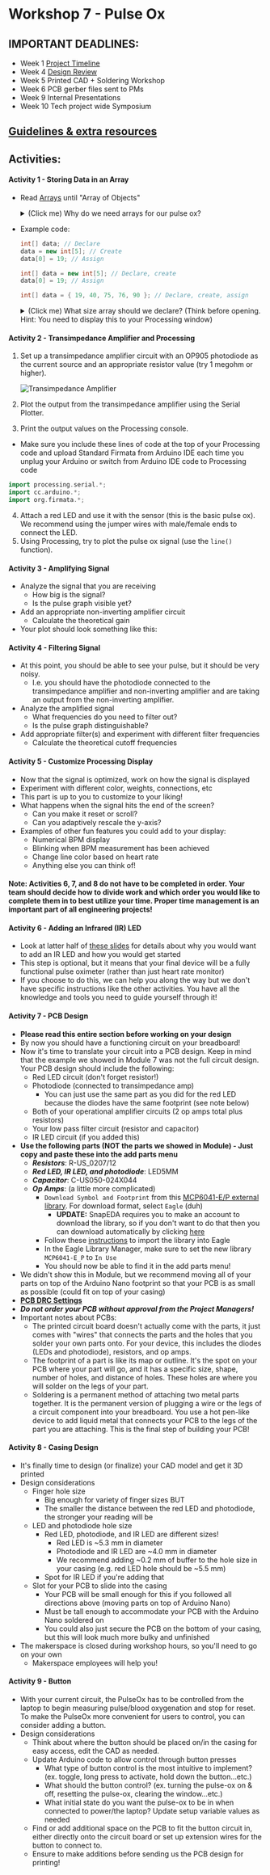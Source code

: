 # Workshop 7 - Pulse Ox

## IMPORTANT DEADLINES: 

* Week 1 [Project Timeline](https://docs.google.com/spreadsheets/d/1iXe73medv4pFezDHwyH74r_h56Ny7wXFiqEyXDhMIqo/edit?usp=share_link)
* Week 4 [Design Review](https://docs.google.com/presentation/d/19sC7dH2UuXUHeNcOv0W1TxAFQRV5BMv53ZNprg9Kw_s/edit?usp=sharing)
* Week 5 Printed CAD + Soldering Workshop
* Week 6 PCB gerber files sent to PMs 
* Week 9 Internal Presentations
* Week 10 Tech project wide Symposium
  
## [Guidelines & extra resources](https://docs.google.com/presentation/d/1O1AgHZ580prPZU6NF8KwVhaeoH9mqk1tXWXyfUsnyY4/edit?usp=sharing)

## Activities:

#### Activity 1 - Storing Data in an Array
* Read [Arrays](https://processing.org/tutorials/arrays/) until "Array of Objects"

  <details>
  <summary>(Click me) Why do we need arrays for our pulse ox?</summary>
  <br>
  Each element in an array has an index value and a value corresponding to the index, essentially two variables
  <br>
  <br>
      <details>
      <summary>(Click me) What do two variables let us do? (Think before opening)</summary>
      <br>
      - First, two variables (x & y) allow us to plot a curve on a 2D screen
      <br>
      - Second, our pulse ox needs to track two variables: time(x) and blood oxygenation(y)
      <br>
      - Arrays allow us to efficiently store and display data
      <br>
      </details>
  </details>

* Example code:
  ```c++
  int[] data; // Declare
  data = new int[5]; // Create
  data[0] = 19; // Assign
  
  int[] data = new int[5]; // Declare, create
  data[0] = 19; // Assign
  
  int[] data = { 19, 40, 75, 76, 90 }; // Declare, create, assign
  ```

  <details>
  <summary> (Click me) What size array should we declare? (Think before opening. Hint: You need to display this to your Processing window)</summary>
  <br>
  In order to fill the screen size, the array size should be the width of the screen [width]
  <br>
  </details>

#### Activity 2 - Transimpedance Amplifier and Processing
1. Set up a transimpedance amplifier circuit with an OP905 photodiode as the current source and an appropriate resistor value (try 1 megohm or higher).

    ![Transimpedance Amplifier](https://bmesbuildteamucla.github.io/workshops/workshop-4--advanced-circuitry/transimpedance-amplifier-circuit-diagram.png)

2. Plot the output from the transimpedance amplifier using the Serial Plotter.
3. Print the output values on the Processing console.
  * Make sure you include these lines of code at the top of your Processing code and upload Standard Firmata from Arduino IDE each time you unplug your Arduino or switch from Arduino IDE code to Processing code
  ```c++
  import processing.serial.*;
  import cc.arduino.*;
  import org.firmata.*;
  ```
4. Attach a red LED and use it with the sensor (this is the basic pulse ox). We recommend using the jumper wires with male/female ends to connect the LED.
5. Using Processing, try to plot the pulse ox signal (use the `line()` function).


#### Activity 3 - Amplifying Signal
* Analyze the signal that you are receiving
  - How big is the signal?
  - Is the pulse graph visible yet?
* Add an appropriate non-inverting amplifier circuit
  - Calculate the theoretical gain
* Your plot should look something like this:

#### Activity 4 - Filtering Signal
* At this point, you should be able to see your pulse, but it should be very noisy.
  - I.e. you should have the photodiode connected to the transimpedance amplifier and non-inverting amplifier and are taking an output from the non-inverting amplifier.
* Analyze the amplified signal
  - What frequencies do you need to filter out?
  - Is the pulse graph distinguishable?
* Add appropriate filter(s) and experiment with different filter frequencies
  - Calculate the theoretical cutoff frequencies

#### Activity 5 - Customize Processing Display
* Now that the signal is optimized, work on how the signal is displayed
* Experiment with different color, weights, connections, etc
* This part is up to you to customize to your liking!
* What happens when the signal hits the end of the screen?
  - Can you make it reset or scroll?
  - Can you adaptively rescale the y-axis?
* Examples of other fun features you could add to your display:
  - Numerical BPM display
  - Blinking when BPM measurement has been achieved
  - Change line color based on heart rate
  - Anything else you can think of!
 
#### Note: Activities 6, 7, and 8 do not have to be completed in order. Your team should decide how to divide work and which order you would like to complete them in to best utilize your time. Proper time management is an important part of all engineering projects!
  
#### Activity 6 - Adding an Infrared (IR) LED
* Look at latter half of [these slides](https://docs.google.com/presentation/d/1O1AgHZ580prPZU6NF8KwVhaeoH9mqk1tXWXyfUsnyY4/edit?usp=sharing) for details about why you would want to add an IR LED and how you would get started
* This step is optional, but it means that your final device will be a fully functional pulse oximeter (rather than just heart rate monitor)
* If you choose to do this, we can help you along the way but we don't have specific instructions like the other activities. You have all the knowledge and tools you need to guide yourself through it!
  
#### Activity 7 - PCB Design
* **Please read this entire section before working on your design**
* By now you should have a functioning circuit on your breadboard! 
* Now it's time to translate your circuit into a PCB design. Keep in mind that the example we showed in Module 7 was not the full circuit design. Your PCB design should include the following:
  - Red LED circuit (don't forget resistor!)
  - Photodiode (connected to transimpedance amp)
    - You can just use the same part as you did for the red LED because the diodes have the same footprint (see note below)
  - Both of your operational amplifier circuits (2 op amps total plus resistors)
  - Your low pass filter circuit (resistor and capacitor)
  - IR LED circuit (if you added this)
* **Use the following parts (NOT the parts we showed in Module) - Just copy and paste these into the add parts menu**
  - ***Resistors***: R-US_0207/12
  - ***Red LED, IR LED, and photodiode***: LED5MM
  - ***Capacitor***: C-US050-024X044
  - ***Op Amps***: (a little more complicated)
    - ```Download Symbol and Footprint``` from this [MCP6041-E/P external library](https://www.snapeda.com/parts/MCP6041-E/P/Microchip/view-part/?welcome=home#). For download format, select ```Eagle``` (duh)
      - **UPDATE:** SnapEDA requires you to make an account to download the library, so if you don't want to do that then you can download automatically by clicking [here](https://cdn.fbsbx.com/v/t59.2708-21/343972491_3083552168615606_1899038430726743336_n.lbr/MCP6041-E_P.lbr?_nc_cat=100&ccb=1-7&_nc_sid=0cab14&_nc_ohc=yU0HalLMh7kAX8sj9Ob&_nc_ht=cdn.fbsbx.com&oh=03_AdTKb4DhY2u6skENQMaJYRrOONMmMQmmH1EcJRgskp0vYg&oe=6451EF25&dl=1)
    - Follow these [instructions](https://www.snapeda.com/about/import/?plugin=&prev_ref=#Eagle) to import the library into Eagle
    - In the Eagle Library Manager, make sure to set the new library ```MCP6041-E_P``` to ```In Use```
    - You should now be able to find it in the add parts menu!
* We didn't show this in Module, but we recommend moving all of your parts on top of the Arduino Nano footprint so that your PCB is as small as possible (could fit on top of your casing)
* [**PCB DRC Settings**](https://docs.google.com/document/d/1qWOX2tQpcEFKrnEINHshy1QbcyVMniEwuVDaCoqFRYo/edit?usp=sharing)
* ***Do not order your PCB without approval from the Project Managers!***
* Important notes about PCBs:
  - The printed circuit board doesn't actually come with the parts, it just comes with "wires" that connects the parts and the holes that you solder your own parts onto. For your device, this includes the diodes (LEDs and photodiode), resistors, and op amps.
  - The footprint of a part is like its map or outline. It's the spot on your PCB where your part will go, and it has a specific size, shape, number of holes, and distance of holes. These holes are where you will solder on the legs of your part.
  - Soldering is a permanent method of attaching two metal parts together. It is the permanent version of plugging a wire or the legs of a circuit component into your breadboard. You use a hot pen-like device to add liquid metal that connects your PCB to the legs of the part you are attaching. This is the final step of building your PCB!
  
#### Activity 8 - Casing Design
* It's finally time to design (or finalize) your CAD model and get it 3D printed
* Design considerations
  - Finger hole size
    - Big enough for variety of finger sizes BUT
    - The smaller the distance between the red LED and photodiode, the stronger your reading will be
  - LED and photodiode hole size
    - Red LED, photodiode, and IR LED are different sizes!
      - Red LED is ~5.3 mm in diameter
      - Photodiode and IR LED are ~4.0 mm in diameter
      - We recommend adding ~0.2 mm of buffer to the hole size in your casing (e.g. red LED hole should be ~5.5 mm)
    - Spot for IR LED if you're adding that
  - Slot for your PCB to slide into the casing
    - Your PCB will be small enough for this if you followed all directions above (moving parts on top of Arduino Nano)
    - Must be tall enough to accommodate your PCB with the Arduino Nano soldered on
    - You could also just secure the PCB on the bottom of your casing, but this will look much more bulky and unfinished
 * The makerspace is closed during workshop hours, so you'll need to go on your own 
   - Makerspace employees will help you!

#### Activity 9 - Button
* With your current circuit, the PulseOx has to be controlled from the laptop to begin measuring pulse/blood oxygenation and stop for reset. To make the PulseOx more convenient for users to control, you can consider adding a button.
* Design considerations
  - Think about where the button should be placed on/in the casing for easy access, edit the CAD as needed.
  - Update Arduino code to allow control through button presses
    - What type of button control is the most intuitive to implement? (ex. toggle, long press to activate, hold down the button…etc.)
    - What should the button control?  (ex. turning the pulse-ox on & off, resetting the pulse-ox, clearing the window…etc.)
    - What initial state do you want the pulse-ox to be in when connected to power/the laptop? Update setup variable values as needed
  - Find or add additional space on the PCB to fit the button circuit in, either directly onto the circuit board or set up extension wires for the button to connect to.
  - Ensure to make additions before sending us the PCB design for printing!

<!--
hide solutions
-->
<!--
## Solutions:
* Example Processing code:

  ```java
  import processing.serial.*;
  import cc.arduino.*;
  Arduino jack;   //declare Arduino object
  int sensorPin = 0;
  int[] data;  //declare array
  int i = 0;  //initial index value

  void setup()
  {
    printArray(Arduino.list());  //lists USB ports, find the one connected to Arduino
    jack = new Arduino(this, Arduino.list()[0], 57600);  //may need to change index value based on printed array
    size(1000, 500);
    background(102);  //gray background
    //strokeJoin(ROUND); 
    jack.pinMode(sensorPin,Arduino.INPUT);
    data = new int[width];  //create array of size: width
    data[i] = 0;
    i++;
  }

  void draw()
  {
    // pulse ox signal line
    stroke(#ff0000);  //signal color = red
    strokeWeight(1);
    int rawNoAmp = jack.analogRead(sensorPin);
    float scaledNoAmp = map(rawNoAmp, 0, 1023, 0, height);  //might have to change range
    data [i] = (int)scaledNoAmp;
    println(data[i]);
    line(i-1, height - data[i-1], i, height - data[i]);  //draw signal line from previous point to current point


    // creating a vertical red line to show where current data is
    stroke(102);
    strokeWeight(1);
    line(i, 0, i, height);  //erase previous red line
    i++;
    stroke(#ff0000);
    line(i, 0, i, height);  //show new red line


    // when signal reaches end of screen, have signal restart at beginning
    if(i == width)
    {
      data[0] = data[width-1];  //have last data point be first data point of new data
      i = 1;
      stroke(102);
      line(0, 0, 0, height);
    }
  }
  ```
-->
